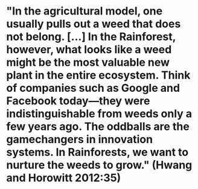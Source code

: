 # "In the agricultural model, one usually pulls out a weed that does not belong. […] In the Rainforest, however, what looks like a weed might be the most valuable new plant in the entire ecosystem. Think of companies such as Google and Facebook today―they were indistinguishable from weeds only a few years ago. The oddballs are the gamechangers in innovation systems. In Rainforests, we want to nurture the weeds to grow." (Hwang and Horowitt 2012:35)